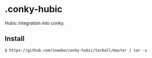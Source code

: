 .conky-hubic
============

Hubic integration into conky.

## Install

```
$ https://github.com/inwebo/conky-hubic/tarball/master | tar -x
```
